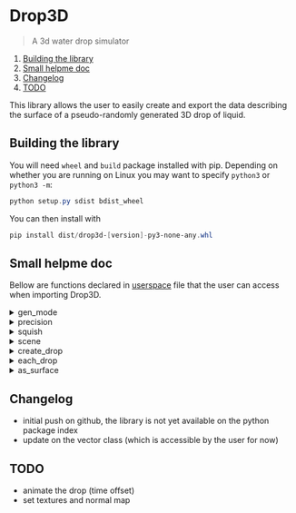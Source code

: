 # Drop3D

> A 3d water drop simulator

1. [Building the library](#building-the-library)
2. [Small helpme doc](#small-helpme-doc)
3. [Changelog](#changelog)
4. [TODO](#todo)

This library allows the user to easily create and export the data describing the surface of a pseudo-randomly generated 3D drop of liquid.

## Building the library

You will need `wheel` and `build` package installed with pip. Depending on whether you are running on Linux you may want to specify `python3` or `python3 -m`:

```ps1
python setup.py sdist bdist_wheel
```

You can then install with

```ps1
pip install dist/drop3d-[version]-py3-none-any.whl
```

## Small helpme doc

Bellow are functions declared in [userspace](drop3d/imports/userspace.py) file that the user can access when importing Drop3D.

<details>
<summary>gen_mode</summary>

```py
def gen_mode(mode: GenMode = None) -> Union[None, GenMode]
```

This is used to set the generation mode of the drops (because chances are you are going to generate many drops). The user can choose between a random spacial distribution of the drop (only the center will be randomly generated), or a manual distribution. When choosing to generate drops randomly, the range of the center of the drops will be picked inside of a given scene (see `scene` function).

If this function is called without any argument, it will simply return the current generation mode (as an enum from `GenMode`).
</details>

<details>
<summary>precision</summary>

```py
def precision(n: int = None) -> Union[None, int]
```

This is used to specify the number of points generated along each axis, meaning, the actual drop will consist of `n*n` points (because we only use 2 axis to generate a sphere `(r, theta, phi)`. Default is 360, which will result in a lot of points. This is okay to export data (lets say to Blender for example) but can be quite slow if the goal is to visualise the drop in a cpu-base window.

If this function is called without any argument, it will simply return the current precision (as an integer).
</details>

<details>
<summary>squish</summary>

```py
def squish(s: float = None) -> Union[None, float]
```

This is used to set the "squish constant" for the noise generation algorithm (we use Perlin noise here). The bigger the constant, the more spherical the drop. Also note that the noise will interpolate between 2 radii to create "lumps" on the surface of the drop. A value of `n` mean we take the noise values from a sphere of radius `1/n` in the noise space.

If this function is called without any argument, it will simply return the current constant (as a floting point number).
</details>

<details>
<summary>scene</summary>

```py
def scene(
    x_min: float = None, x_max: float = None, y_min: float = None, y_max: float = None, z_min: float = None, z_max: float = None) -> Union[None, list[list[float]]]
```

This is used to set the scene when randomly generating drops. The center of each drop will be randomly picked in the respective range for each axis. The distribution is here uniform.

If this function is called without any argument, it will simply return the current scene (as an list of list of floating point numbers).

</details>

<details>
<summary>create_drop</summary>

```py
def create_drop(*args, **kwargs) -> None
```

This is quite an important function. This one is used to actually generate a drop. The arguments may vary depending on the generation method, and can be ordered as following : `(x, y, z), min_r, max_r`, which stand for the xyz position of the center of the drop (which is not always required), the minimum and the maximum radius of the drop (which will create bigger "lumps" on the surface of the drop).

This function does not return anything and can throw `ValueError` when not called with the expected arguments.

</details>

<details>
<summary>each_drop</summary>

```py
def each_drop() -> Iterable[int]
```

This function is used to iterate over all generated drops as follow : `for drop in each_drop():` were the local variable `drop` will be an integer (holding the id of the drop). In all honesty, this is because we do not want the user to directly use or interfere with the Drop class (which is not accessible).

This function returns an iterator that yields intergers.

</details>

<details>
<summary>as_surface</summary>

```py
def as_surface(drop: int = None) -> tuple[list[float], list[float], list[float]]
```

This function is used to export data of a yielded drop id (see `each_drop` function). The user can get a list of coordinates in the form (xs, ys, zs) where .s holds a list of floating point numbers. Basically, xs[i] ,ys[i], z[i] is the 3d coodinate of the i-th generated drop.

This function returns a tuple of 3 lists containing floating point numbers.

</details>

## Changelog

*   initial push on github, the library is not yet available on the python package index
*   update on the vector class (which is accessible by the user for now)

## TODO

*   animate the drop (time offset)
*   set textures and normal map
